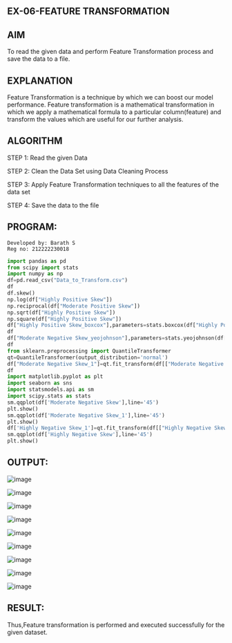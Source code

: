 ## EX-06-FEATURE TRANSFORMATION

## AIM

To read the given data and perform Feature Transformation process and save the data to a file.

## EXPLANATION

Feature Transformation is a technique by which we can boost our model performance. Feature transformation is a mathematical transformation in which we apply a mathematical formula to a particular column(feature) and transform the values which are useful for our further analysis.

## ALGORITHM

STEP 1: Read the given Data

STEP 2: Clean the Data Set using Data Cleaning Process

STEP 3: Apply Feature Transformation techniques to all the features of the data set

STEP 4: Save the data to the file




## PROGRAM:

```
Developed by: Barath S
Reg no: 212222230018
```
```python
import pandas as pd
from scipy import stats
import numpy as np
df=pd.read_csv("Data_to_Transform.csv")
df
df.skew()
np.log(df["Highly Positive Skew"])
np.reciprocal(df["Moderate Positive Skew"])
np.sqrt(df["Highly Positive Skew"])
np.square(df["Highly Positive Skew"])
df["Highly Positive Skew_boxcox"],parameters=stats.boxcox(df["Highly Positive Skew"])
df
df["Moderate Negative Skew_yeojohnson"],parameters=stats.yeojohnson(df["Moderate Negative Skew"])
df
from sklearn.preprocessing import QuantileTransformer
qt=QuantileTransformer(output_distribution='normal')
df["Moderate Negative Skew_1"]=qt.fit_transform(df[["Moderate Negative Skew"]])
df
import matplotlib.pyplot as plt
import seaborn as sns
import statsmodels.api as sm
import scipy.stats as stats
sm.qqplot(df['Moderate Negative Skew'],line='45')
plt.show()
sm.qqplot(df['Moderate Negative Skew_1'],line='45')
plt.show()
df['Highly Negative Skew_1']=qt.fit_transform(df[["Highly Negative Skew"]])
sm.qqplot(df['Highly Negative Skew'],line='45')
plt.show()
```

## OUTPUT:
![image](https://github.com/soundariyan18/ODD2023-Datascience-Ex06/assets/119393307/26efb87b-7cc0-46f4-960c-f37269841add)

![image](https://github.com/soundariyan18/ODD2023-Datascience-Ex06/assets/119393307/fa2c987c-f929-448a-9819-20686679d629)

![image](https://github.com/soundariyan18/ODD2023-Datascience-Ex06/assets/119393307/01c2f997-6a49-4188-bd4d-59d121cbf910)

![image](https://github.com/soundariyan18/ODD2023-Datascience-Ex06/assets/119393307/af75ed4a-4dc0-4865-80ad-98fe4ac6f43c)

![image](https://github.com/soundariyan18/ODD2023-Datascience-Ex06/assets/119393307/722f9e2b-eb50-4ba5-85cb-96f64290f24e)



![image](https://github.com/soundariyan18/ODD2023-Datascience-Ex06/assets/119393307/0d3c68e8-5a33-4ad3-9ea8-0b2c405980ca)


![image](https://github.com/soundariyan18/ODD2023-Datascience-Ex06/assets/119393307/a88dcd76-2cb3-4012-83ac-1a41d89ab3ad)

![image](https://github.com/soundariyan18/ODD2023-Datascience-Ex06/assets/119393307/c6d3bad8-ca05-4ff4-a78a-668bcbcbf32c)

![image](https://github.com/soundariyan18/ODD2023-Datascience-Ex06/assets/119393307/6ce7db32-fcd2-418a-9fa6-716ecfc5b002)


## RESULT:
Thus,Feature transformation is performed and executed successfully for the given dataset.
